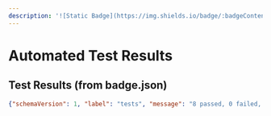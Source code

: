 ```yaml
---
description: '![Static Badge](https://img.shields.io/badge/:badgeContent)'
---
```


# Automated Test Results

## Test Results (from badge.json)

```json
{"schemaVersion": 1, "label": "tests", "message": "8 passed, 0 failed, 0 skipped", "color": "green"}
```
